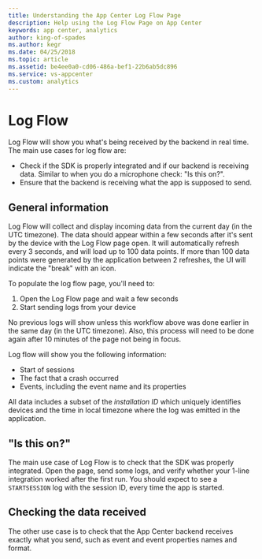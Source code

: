 ```yaml
---
title: Understanding the App Center Log Flow Page
description: Help using the Log Flow Page on App Center
keywords: app center, analytics
author: king-of-spades
ms.author: kegr
ms.date: 04/25/2018
ms.topic: article
ms.assetid: be4ee0a0-cd06-486a-bef1-22b6ab5dc896
ms.service: vs-appcenter
ms.custom: analytics
---
```


# Log Flow

Log Flow will show you what's being received by the backend in real time. The main use cases for log flow are:

- Check if the SDK is properly integrated and if our backend is receiving data. Similar to when you do a microphone check: "Is this on?".
- Ensure that the backend is receiving what the app is supposed to send.

## General information

Log Flow will collect and display incoming data from the current day (in the UTC timezone). The data should appear within a few seconds after it's sent by the device with the Log Flow page open. It will automatically refresh every 3 seconds, and will load up to 100 data points. If more than 100 data points were generated by the application between 2 refreshes, the UI will indicate the "break" with an icon.

To populate the log flow page, you'll need to:

1. Open the Log Flow page and wait a few seconds
2. Start sending logs from your device

No previous logs will show unless this workflow above was done earlier in the same day (in the UTC timezone). Also, this process will need to be done again after 10 minutes of the page not being in focus.

Log flow will show you the following information:

- Start of sessions
- The fact that a crash occurred
- Events, including the event name and its properties

All data includes a subset of the *installation ID* which uniquely identifies devices and the time in local timezone where the log was emitted in the application.

## "Is this on?"

The main use case of Log Flow is to check that the SDK was properly integrated. Open the page, send some logs, and verify whether your 1-line integration worked after the first run. You should expect to see a `STARTSESSION` log with the session ID, every time the app is started.

## Checking the data received

The other use case is to check that the App Center backend receives exactly what you send, such as event and event properties names and format.
